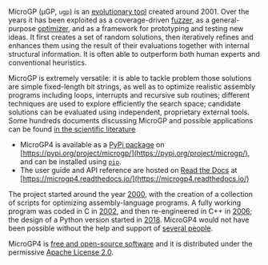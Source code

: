 MicroGP (µGP, `ugp`)  is an [evolutionary tool](https://squillero.github.io/microgp4/evolution.html) created around 2001. Over the years it has been exploited as a coverage-driven [fuzzer](https://en.wikipedia.org/wiki/Fuzzing), as a general-purpose [optimizer](https://en.wikipedia.org/wiki/Engineering_optimization), and as a framework for prototyping and testing new ideas. It first creates a set of random solutions, then iteratively refines and enhances them using the result of their evaluations together with internal structural information. It is often able to outperform both human experts and conventional heuristics.

MicroGP is extremely versatile: it is able to tackle problem those solutions are simple fixed-length bit strings, as well as to optimize realistic assembly programs including loops, interrupts and recursive sub routines; different techniques are used to explore efficiently the search space; candidate solutions can be evaluated using independent, proprietary external tools. Some hundreds documents discussing MicroGP and possible applications can be found [in the scientific literature](https://scholar.google.com/scholar?q=%28+MicroGP+OR+%C2%B5GP+OR+ugp3+OR+ugp2+%29+AND+%28+Squillero+OR+Tonda+OR+Sanchez+OR+Schillaci+%29)

* MicroGP4 is available as a [PyPi package](https://en.wikipedia.org/wiki/Python_Package_Index) on [https://pypi.org/project/microgp/](https://pypi.org/project/microgp/), and can be installed using [`pip`](https://en.wikipedia.org/wiki/Pip_%28package_manager%29).
* The user guide and API reference are hosted on [Read the Docs](https://en.wikipedia.org/wiki/Read_the_Docs) at [https://microgp4.readthedocs.io/](https://microgp4.readthedocs.io/)

The project started around the year [2000](https://squillero.github.io/microgp4/history.html#microgp1), with the creation of a collection of scripts for optimizing assembly-language programs. A fully working program was coded in C in [2002](https://squillero.github.io/microgp4/history.html#microgp2), and then re-engineered in C++ in [2006](https://squillero.github.io/microgp4/history.html#microgp3); the design of a Python version started in [2018](https://squillero.github.io/microgp4/history.html#microgp4). MicroGP4 would not have been possible without the help and support of [several people](https://squillero.github.io/microgp4/contributors.html).

MicroGP4 is [free and open-source software](https://en.wikipedia.org/wiki/Free_and_open-source_software) and it is distributed under the permissive [Apache License 2.0](https://www.tldrlegal.com/l/apache2).

